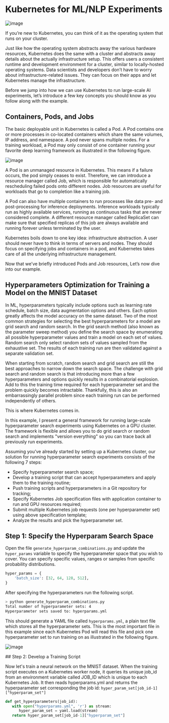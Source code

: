 # Kubernetes for ML/NLP Experiments

![image](https://github.com/EdinburghNLP/eidf-epcc-cluster/assets/227357/60cc6f3e-6bf2-4508-9b74-05ddadc028c0)

If you’re new to Kubernetes, you can think of it as the operating system that runs on your cluster.

Just like how the operating system abstracts away the various hardware resources, Kubernetes does the same with a cluster and abstracts away details about the actually infrastructure setup. This offers users a consistent runtime and development environment for a cluster, similar to locally-hosted operating systems. Data scientists and developers don’t have to worry about infrastructure-related issues. They can focus on their apps and let Kubernetes manage the infrastructure.

Before we jump into how we can use Kubernetes to run large-scale AI experiments, let’s introduce a few key concepts you should know as you follow along with the example.

## Containers, Pods, and Jobs

The basic deployable unit in Kubernetes is called a Pod. A Pod contains one or more processes in co-located containers which share the same volumes, IP address, and namespace. A pod never spans multiple nodes. For a training workload, a Pod may only consist of one container running your favorite deep learning framework as illustrated in thw following figure.

![image](https://github.com/EdinburghNLP/eidf-epcc-cluster/assets/227357/1bdeaa3f-fa03-4747-930c-127c14f599c3)

A Pod is an unmanaged resource in Kubernetes. This means if a failure occurs, the pod simply ceases to exist. Therefore, we can introduce a resource manager called Job, which is responsible for automatically rescheduling failed pods onto different nodes. Job resources are useful for workloads that go to completion like a training job.

A Pod can also have multiple containers to run processes like data pre- and post-processing for inference deployments. Inference workloads typically run as highly available services, running as continuous tasks that are never considered complete. A different resource manager called ReplicaSet can make sure that specified replicas of this job are always available and running forever unless terminated by the user.

Kubernetes boils down to one key idea: infrastructure abstraction. A user should never have to think in terms of servers and nodes. They should focus on specifying jobs and containers in a pod, and Kubernetes takes care of all the underlying infrastructure management.

Now that we’ve briefly introduced Pods and Job resources, Let’s now dive into our example.

## Hyperparameters Optimization for Training a Model on the MNIST Dataset

In ML, hyperparameters typically include options such as learning rate schedule, batch size, data augmentation options and others. Each option greatly affects the model accuracy on the same dataset. Two of the most common strategies for selecting the best hyperparameters for a model are grid search and random search. In the grid search method  (also known as the parameter sweep method) you define the search space by enumerating all possible hyperparameter values and train a model on each set of values. Random search only select random sets of values sampled from the exhaustive set. The results of each training run are then validated against a separate validation set.

When starting from scratch, random search and grid search are still the best approaches to narrow down the search space. The challenge with grid search and random search is that introducing more than a few hyperparameters and options quickly results in a combinatorial explosion. Add to this the training time required for each hyperparameter set and the problem quickly becomes intractable. Thankfully, this is also an embarrassingly parallel problem since each training run can be performed independently of others.

This is where Kubernetes comes in.

In this example, I present a general framework for running large-scale hyperparameter search experiments using Kubernetes on a GPU cluster. The framework is flexible and allows you to do grid search or random search and implements "version everything" so you can trace back all previously run experiments.

Assuming you’ve already started by setting up a Kubernetes cluster, our solution for running hyperparameter search experiments consists of the following 7 steps:

- Specify hyperparameter search space;
- Develop a training script that can accept hyperparameters and apply them to the training routine;
- Push training scripts and hyperparameters in a Git repository for tracking;
- Specify Kubernetes Job specification files with application container to run and GPU resources required;
- Submit multiple Kubernetes job requests (one per hyperparameter set) using above specification template;
- Analyze the results and pick the hyperparameter set.

## Step 1: Specify the Hyperparam Search Space

Open the file `generate_hyperparam_combinations.py` and update the `hyper_params` variable to specify the hyperparameter space that you wish to cover. You can specify specific values, ranges or samples from specific probability distributions.

```python
hyper_params = {
    'batch_size': [32, 64, 128, 512],
}
```

After specifying the hyperparameters run the following script.

```bash
> python generate_hyperparam_combinations.py
Total number of hyperparameter sets: 4
Hyperparameter sets saved to: hyperparams.yml
```

This should generate a YAML file called `hyperparams.yml`, a plain text file which stores all the hyperparameter sets. This is the most important file in this example since each Kubernetes Pod will read this file and pick one hyperparameter set to run training on as illustrated in the following figure.

![image](https://github.com/EdinburghNLP/eidf-epcc-cluster/assets/227357/cf2de83d-ae0e-4b3d-97d6-fedf5185c607)

## Step 2: Develop a Training Script

Now let's train a neural network on the MNIST dataset. When the training script executes on a Kubernetes worker node, it queries its unique job_id from an environment variable called JOB_ID which is unique to each Kubernetes Job. It then reads hyperparams.yml and returns the hyperparameter set corresponding the job id: `hyper_param_set[job_id-1]["hyperparam_set"]`

```python
def get_hyperparameters(job_id):
   with open("hyperparams.yml", 'r') as stream:
      hyper_param_set = yaml.load(stream)
   return hyper_param_set[job_id-1]["hyperparam_set"]
```

